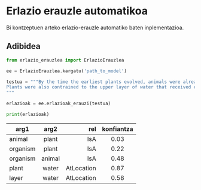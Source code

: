 # Erlazio erauzle automatikoa

Bi kontzeptuen arteko erlazio-erauzle automatiko baten inplementazioa.

## Adibidea

```python
from erlazio_erauzlea import ErlazioErauzlea

ee = ErlazioErauzlea.kargatu('path_to_model')

testua = """By the time the earliest plants evolved, animals were already the dominant organisms in the ocean. 
Plants were also contrained to the upper layer of water that received enough sunlight for photosynthesis. 
"""

erlazioak = ee.erlazioak_erauzi(testua)

print(erlazioak)
```

| arg1          | arg2          | rel   | konfiantza |
| ------------- |:-------------:| -----:|:----------:|
| animal        | plant         | IsA   | 0.03       |
| organism      | plant         | IsA   | 0.22       |
| organism      | animal        | IsA   | 0.48       |
| plant         | water         | AtLocation   | 0.87       |
| layer         | water         | AtLocation   | 0.58       |
